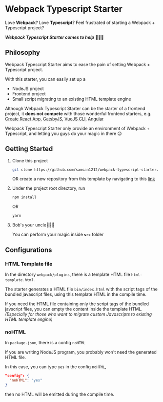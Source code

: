 # Webpack Typescript Starter #

Love **Webpack**? Love **Typescript**? Feel frustrated of starting a Webpack + Typescript project?

***Webpack Typescript Starter comes to help*** :muscle::muscle::muscle:

## Philosophy ##

Webpack Typescript Starter aims to ease the pain of setting Webpack + Typescript project.

With this starter, you can easily set up a

* NodeJS project
* Frontend project
* Small script migrating to an existing HTML template engine

Although Webpack Typescript Starter can be the starter of a frontend project,
it **does not compete** with those wonderful frontend starters, e.g.
[Create React App](https://create-react-app.dev/),
[GatsbyJS](https://www.gatsbyjs.org/),
[VueJS CLI](https://cli.vuejs.org/),
[Angular](https://angular.io/guide/setup-local)

Webpack Typescript Starter only provide an environment of Webpack + Typescript, and letting you guys do your magic in there :wink:

## Getting Started ##

1. Clone this project

   ```bash
   git clone https://github.com/samsan1212/webpack-typescript-starter.git
   ```

   OR create a new repository from this template by navigating to this [link](https://github.com/samsan1212/webpack-typescript-starter/generate "Github generate from template repository")

2. Under the project root directory, run

    ```bash
    npm install
    ```

    OR

    ```bash
    yarn
    ```

3. Bob's your uncle:tada::tada::tada:

   You can perform your magic inside **```src```** folder

## Configurations ##

### HTML Template file ###

In the directory ```webpack/plugins```, there is a template HTML file ```html-template.html```.

The starter generates a HTML file ```bin/index.html``` with the script tags of the bundled javascript files, using this template HTML in the compile time.

If you need the HTML file containing only the script tags of the bundled javscript files, you can empty the content inside the template HTML. *(Especially for those who want to migrate custom Javascripts to existing HTML template engine)*

### noHTML ###

In ```package.json```, there is a config ```noHTML```

If you are writing NodeJS program, you probably won't need the generated HTML file.

In this case, you can type ```yes``` in the config ```noHTML```,

```json
"config": {
  "noHTML": "yes"
}
```

then no HTML will be emitted during the compile time.
